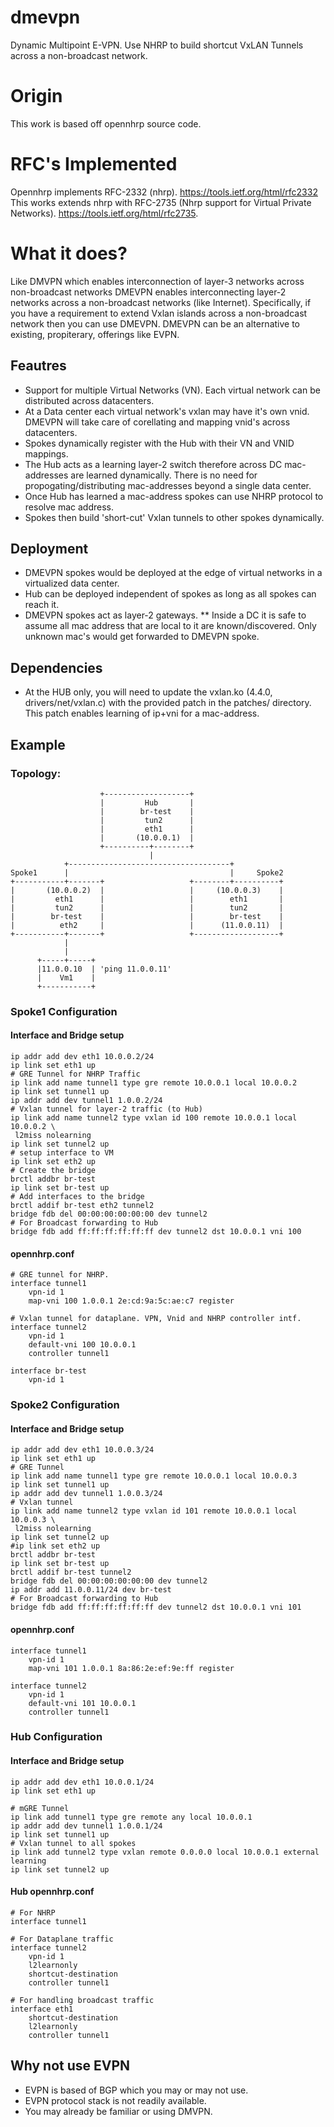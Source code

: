 # dmevpn
Dynamic Multipoint E-VPN. Use NHRP to build shortcut VxLAN Tunnels across a non-broadcast network.

# Origin
This work is based off opennhrp source code.

# RFC's Implemented
Opennhrp implements RFC-2332 (nhrp). https://tools.ietf.org/html/rfc2332
This works extends nhrp with RFC-2735 (Nhrp support for Virtual Private
Networks). https://tools.ietf.org/html/rfc2735.

# What it does?
Like DMVPN which enables interconnection of layer-3 networks across
non-broadcast networks DMEVPN enables interconnecting layer-2 networks across a
non-broadcast networks (like Internet).
Specifically, if you have a requirement to extend Vxlan islands across a non-broadcast network then you can use DMEVPN.
DMEVPN can be an alternative to existing, propiterary, offerings like EVPN.
## Feautres
* Support for multiple Virtual Networks (VN). Each virtual network can be distributed across datacenters.
* At a Data center each virtual network's vxlan may have it's own vnid.
  DMEVPN will take care of corellating and mapping vnid's across datacenters.
* Spokes dynamically register with the Hub with their VN and VNID mappings.
* The Hub acts as a learning layer-2 switch therefore across DC mac-addresses are learned dynamically. There is no need for propogating/distributing mac-addresses beyond a single data center.
* Once Hub has learned a mac-address spokes can use NHRP protocol to resolve mac address.
* Spokes then build 'short-cut' Vxlan tunnels to other spokes dynamically.

## Deployment
* DMEVPN spokes would be deployed at the edge of virtual networks in a virtualized data center.
* Hub can be deployed independent of spokes as long as all spokes can reach it.
* DMEVPN spokes act as layer-2 gateways.
** Inside a DC it is safe to assume all mac address that are local to it are
known/discovered. Only unknown mac's would get forwarded to DMEVPN spoke.

## Dependencies
* At the HUB only, you will need to update the vxlan.ko (4.4.0, drivers/net/vxlan.c) with the provided patch in the patches/ directory. This patch enables learning of ip+vni for a mac-address.

## Example
### Topology:
                        +-------------------+
                        |         Hub       |
                        |        br-test    |
                        |         tun2      |
                        |         eth1      |
                        |       (10.0.0.1)  |
                        +----------+--------+
                                   |
                +------------------------------------+
    Spoke1      |                                    |     Spoke2  
    +-----------+-------+                   +--------+----------+
    |       (10.0.0.2)  |                   |     (10.0.0.3)    |
    |         eth1      |                   |        eth1       |
    |         tun2      |                   |        tun2       |
    |        br-test    |                   |        br-test    |    
    |          eth2     |                   |      (11.0.0.11)  |
    +-----------+-------+                   +-------------------+
                |
                |
          +-----+-----+
          |11.0.0.10  | 'ping 11.0.0.11'
          |    Vm1    |
          +-----------+

### Spoke1 Configuration
#### Interface and Bridge setup
```
ip addr add dev eth1 10.0.0.2/24
ip link set eth1 up
# GRE Tunnel for NHRP Traffic
ip link add name tunnel1 type gre remote 10.0.0.1 local 10.0.0.2
ip link set tunnel1 up
ip addr add dev tunnel1 1.0.0.2/24
# Vxlan tunnel for layer-2 traffic (to Hub)
ip link add name tunnel2 type vxlan id 100 remote 10.0.0.1 local 10.0.0.2 \
 l2miss nolearning
ip link set tunnel2 up
# setup interface to VM
ip link set eth2 up
# Create the bridge
brctl addbr br-test
ip link set br-test up
# Add interfaces to the bridge
brctl addif br-test eth2 tunnel2
bridge fdb del 00:00:00:00:00:00 dev tunnel2
# For Broadcast forwarding to Hub
bridge fdb add ff:ff:ff:ff:ff:ff dev tunnel2 dst 10.0.0.1 vni 100
```

#### opennhrp.conf
```
# GRE tunnel for NHRP.
interface tunnel1
    vpn-id 1
    map-vni 100 1.0.0.1 2e:cd:9a:5c:ae:c7 register

# Vxlan tunnel for dataplane. VPN, Vnid and NHRP controller intf.
interface tunnel2
    vpn-id 1
    default-vni 100 10.0.0.1
    controller tunnel1

interface br-test
    vpn-id 1
```

### Spoke2 Configuration
#### Interface and Bridge setup
```
ip addr add dev eth1 10.0.0.3/24
ip link set eth1 up
# GRE Tunnel
ip link add name tunnel1 type gre remote 10.0.0.1 local 10.0.0.3
ip link set tunnel1 up
ip addr add dev tunnel1 1.0.0.3/24
# Vxlan tunnel
ip link add name tunnel2 type vxlan id 101 remote 10.0.0.1 local 10.0.0.3 \
 l2miss nolearning
ip link set tunnel2 up
#ip link set eth2 up
brctl addbr br-test
ip link set br-test up
brctl addif br-test tunnel2
bridge fdb del 00:00:00:00:00:00 dev tunnel2 
ip addr add 11.0.0.11/24 dev br-test
# For Broadcast forwarding to Hub
bridge fdb add ff:ff:ff:ff:ff:ff dev tunnel2 dst 10.0.0.1 vni 101
```

#### opennhrp.conf
```
interface tunnel1
    vpn-id 1
    map-vni 101 1.0.0.1 8a:86:2e:ef:9e:ff register

interface tunnel2
    vpn-id 1
    default-vni 101 10.0.0.1
    controller tunnel1
```

### Hub Configuration
#### Interface and Bridge setup

```
ip addr add dev eth1 10.0.0.1/24
ip link set eth1 up

# mGRE Tunnel
ip link add tunnel1 type gre remote any local 10.0.0.1
ip addr add dev tunnel1 1.0.0.1/24
ip link set tunnel1 up
# Vxlan tunnel to all spokes
ip link add tunnel2 type vxlan remote 0.0.0.0 local 10.0.0.1 external learning
ip link set tunnel2 up
```

#### Hub opennhrp.conf
```
# For NHRP
interface tunnel1

# For Dataplane traffic
interface tunnel2
	vpn-id 1
	l2learnonly
	shortcut-destination
	controller tunnel1

# For handling broadcast traffic
interface eth1
	shortcut-destination
	l2learnonly
	controller tunnel1
```

## Why not use EVPN
* EVPN is based of BGP which you may or may not use.
* EVPN protocol stack is not readily available.
* You may already be familiar or using DMVPN.
